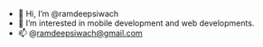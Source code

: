 - 👋 Hi, I’m @ramdeepsiwach
- 👀 I’m interested in mobile development and web developments.
- 📫 @ramdeepsiwach@gmail.com

<!---
ramdeepsiwach/ramdeepsiwach is a ✨ special ✨ repository because its `README.md` (this file) appears on your GitHub profile.
You can click the Preview link to take a look at your changes.
--->
